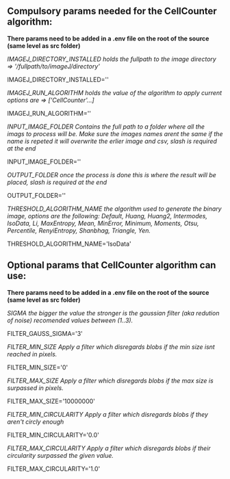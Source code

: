 ## Compulsory params needed for the CellCounter algorithm:

**There params need to be added in a .env file on the root of the source (same level as src folder)**

*IMAGEJ_DIRECTORY_INSTALLED holds the fullpath to the image directory => '/fullpath/to/imageJ/directory'*

IMAGEJ_DIRECTORY_INSTALLED=''

*IMAGEJ_RUN_ALGORITHM holds the value of the algorithm to apply current options are => ['CellCounter'...]*

IMAGEJ_RUN_ALGORITHM=''

*INPUT_IMAGE_FOLDER Contains the full path to a folder where all the imags to process will be. Make sure the images names arent the same if the name is repeted it will overwrite the erlier image and csv, slash is required at the end*

INPUT_IMAGE_FOLDER=''

*OUTPUT_FOLDER once the process is done this is where the result will be placed, slash is required at the end*

OUTPUT_FOLDER=''

*THRESHOLD_ALGORITHM_NAME the algorithm used to generate the binary image, options are the following:*
*Default, Huang, Huang2, Intermodes, IsoData, Li, MaxEntropy, Mean, MinError,*
*Minimum, Moments, Otsu, Percentile, RenyiEntropy, Shanbhag, Triangle, Yen.*

THRESHOLD_ALGORITHM_NAME='IsoData'


## Optional params that CellCounter algorithm can use:

**There params need to be added in a .env file on the root of the source (same level as src folder)**

*SIGMA the bigger the value the stronger is the gaussian filter (aka redution of noise) recomended values between (1..3).*

FILTER_GAUSS_SIGMA='3'

*FILTER_MIN_SIZE Apply a filter which disregards blobs if the min size isnt reached in pixels.*

FILTER_MIN_SIZE='0'

*FILTER_MAX_SIZE Apply a filter which disregards blobs if the max size is surpassed in pixels.*

FILTER_MAX_SIZE='10000000'

*FILTER_MIN_CIRCULARITY Apply a filter which disregards blobs if they aren't circly enough*

FILTER_MIN_CIRCULARITY='0.0'

*FILTER_MAX_CIRCULARITY Apply a filter which disregards blobs if their circularity surpassed the given value.*

FILTER_MAX_CIRCULARITY='1.0'

